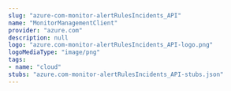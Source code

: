 ```yaml
---
slug: "azure-com-monitor-alertRulesIncidents_API"
name: "MonitorManagementClient"
provider: "azure.com"
description: null
logo: "azure.com-monitor-alertRulesIncidents_API-logo.png"
logoMediaType: "image/png"
tags:
- name: "cloud"
stubs: "azure.com-monitor-alertRulesIncidents_API-stubs.json"
---
```


